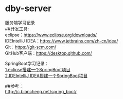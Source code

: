 # dby-server
服务端学习记录  
##开发工具:  
eclipse：https://www.eclipse.org/downloads/  
IDEIntelliJ IDEA：https://www.jetbrains.com/zh-cn/idea/  
Git：https://git-scm.com/  
GitHub客户端：https://desktop.github.com/  

SpringBoot学习记录：  
[1.eclipse搭建一个SpringBoot项目](/docs/1.eclipse搭建一个SpringBoot项目.md)  
[2.IDEIntelliJ IDEA搭建一个SpringBoot项目](/docs/2.IDEA搭建一个SpringBoot项目.md)


##参考：  
http://c.biancheng.net/spring_boot/